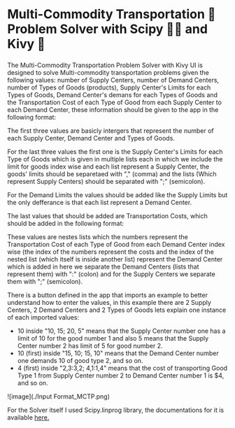 # Multi-Commodity Transportation 🚛 Problem Solver with Scipy 🔬🐍 and Kivy 🥝
###
<p align="left">The Multi-Commodity Transportation Problem Solver with Kivy UI is designed to solve Multi-commodity transportation problems given the following values: number of Supply Centers, number of Demand Centers, number of Types of Goods (products),
Supply Center's Limits for each Types of Goods, Demand Center's demans for each Types of Goods and the Transportation Cost of each Type of Good from each Supply Center to each
Demand Center, these information should be given to the app in the following format:<br>

The first three values are basicly intergers that represent the number of each Supply Center, Demand Center and Types of Goods.<br>
  
For the last three values the first one is the Supply Center's Limits for each Type of Goods which is given in multiple lists each in which we include the limit for goods index wise
and each list represent a Supply Center, the goods' limits should be separetaed with "," (comma) and the lists (Which represent Supply Centers) should be separated with ";" (semicolon).<br>

For the Demand Limits the values should be added like the Supply Limits but the only defferance is that each list represent a Demand Center.<br>

The last values that should be added are Transportation Costs, which should be added in the following format:<br>

These values are nestes lists which the numbers represent the Transportation
Cost of each Type of Good from each Demand Center index wise (the index of the numbers represent the costs and the index of the nested list (which itself is inside another list) represent the Demand Center
which is added in here we separate the Demand Centers (lists that represent them) with ":" (colon) and for the Supply Centers we separate them with ";" (semicolon).<br>

There is a button defined in the app that imports an example to better understand how to enter the values, in this example there are 2 Supply Centers, 2 Demand Centers and 2 Types of Goods
lets explain one instance of each imported values:<p/>

* 10 inside "10, 15; 20, 5" means that the Supply Center number one has a limit of 10 for the good number 1 and also 5 means that the Supply Center number 2 has limit of 5 for good number 2.
* 10 (first) inside "15, 10; 15, 10" means that the Demand Center number one demands 10 of good type 2, and so on.
* 4 (first) inside "2,3:3,2; 4,1:1,4" means that the cost of transporting Good Type 1 from Supply Center number 2 to Demand Center number 1 is $4, and so on.

![image](./Input Format_MCTP.png)

<p align="left">For the Solver itself I used Scipy.linprog library, the documentations for it is available <a href="https://docs.scipy.org/doc/scipy/reference/optimize.linprog-highs.html" target="_blank">here.<a/><p/>
